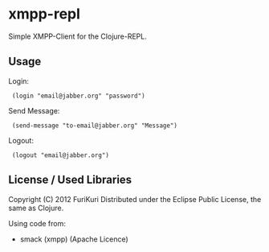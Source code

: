 # xmpp-repl
Simple XMPP-Client for the Clojure-REPL.

## Usage

Login: 

```
 (login "email@jabber.org" "password")
```

Send Message:

```
 (send-message "to-email@jabber.org" "Message")
```

Logout:

```
 (logout "email@jabber.org")
```

## License / Used Libraries
Copyright (C) 2012 FuriKuri
Distributed under the Eclipse Public License, the same as Clojure.

Using code from:
 - smack (xmpp) (Apache Licence)

